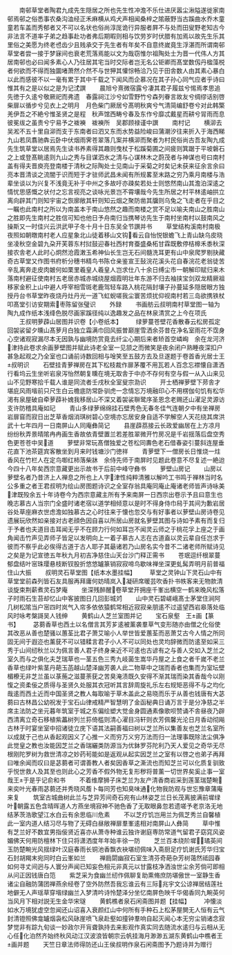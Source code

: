 <!-- { "loadSidebar": true } -->
　　南邨草堂者陶君九成先生隠居之所也先生性冲澹不乐仕进厌嚣尘湫隘遂徙家南邨焉邨之俗悉事农桑沟洫经正禾麻横从鸡犬声相闻桑梓之隂蔽野当古蹊曲水乔木童童若车盖而秀郁者又不可以名状也俗尚淳厐诡行异服者屛不与处而田叟野老知古今非法言不道率子弟之趋事赴功者弗后期暇则相与饮劳岁时伏腊有加焉以故先生乐其里俗之美愿为终老也齿少且贱承交于先生者有年矣不自意终嵗竟生浮湛而所谓南邨草堂者尝一接于梦寐间也衰老荒落焉能以文为哉窃惟尔祖陶处士为晋一代伟人方其居南邨也必曰闻多素心人乃往居其宅当时交际者岂无名公钜卿而髙堂数仭丹楹藻棁者何欲而不得而独圜堵萧然介然不与世狎其懽悰畅洽乃见于田舎数人由其素心暴白以此而感彼不以一毫有累于其中千载之下闻风而企慕况在其子孙心同气应者乎诗曰惟其有之是以似之是为记沈譔
　　晨旭兮熹微宿露兮凄其君子履兹兮惕焉孝思追先徳于久逺兮敬厥祀而弗遗　春露祠江沙兮如雪野竹兮森列眷言故友兮绸缪话别啓柴扉以循步兮见衣上之明月　月色柴门厥居兮髙明秋爽兮气清简编舒卷兮对此韩檠羌伊吾之不絶兮惟圣贤之是程　秋声馆西畴兮春及东作兮靡忒戴星而耕兮冐雨而息彼冕绂之虽贵兮宁易予之袯襫　袯襫所　吴郡顾禄谨中譔
　　南村记
　　横泖去吴淞不五十里自泖而支于东南者曰泗又东而水势益险峻曰蒲潮汐往来折入于海西睇九山若凤翥驰犇云卧中伏烟雨霁苍翠落几案并横泖而聚者为村民俗尚古吾友陶九成先生筑草堂以居焉先生读书养素得其趣则曳杖于松蹊菊圃之间疲则箕踞于平坡磐石之上或登髙眺逺则九山之秀与目谋泗水之清与心谋林木之蔚茂者与神谋也号曰南村盖有得夫晋庾亮登南楼于清秋之际陶处士见南山于采菊之时矣记未获来征余言余曰亮本晋清谈之流闇于识而短于才驻师武昌未闻有所规畧至末路之穷乃乘月南楼与浩辈坐谈以为兴复不浅竟无补于中州之多故吁亦疎矣若处士则悠然南山其澹泊深逺之情忧思感慨之状付之忘言视亮之谈咏光景岂不霄壤哉今先生所居之村平林逺岫拱立离向辟其门则知宇宙之恢廓敞其轩则知云烟之聚防凿其牖则乌兔之飞走者在乎目之一瞩也此南村之所以为南盖本于南山悠然之趣而南楼之赏不足以喻夫南山之胜南山之胜即先生南村之胜信可知也他日予舟南归当携琴访先生于南村坐南村以鼓南风之操斯又一时佳兴云洪武甲子冬十月十日东吴全节譔并书
　　草堂结构溪南村南极夜照如朝暾南村老人应星象北山徒着移山文钩看云自怡悦银蟾飞上青山缺乌皮晓坐凌秋空金碧九朶开芙蓉东村挝鼓迎春社西村育蚕盛桑柘甘霖既敷停桔槔禾黍秋深接农舎老人此时心炯然沧霞潄玉希神仙长生岂无石间髓洗耳更有山中泉爬罗剔抉藏奇古草堂又作图书府析分穗书精鸟书陈仓亲鉴宣王鼔浣花溪头花自春浣花老翁徒苦辛乱离奔走皮肉皴何如栗里羲皇人羲皇人岂求仕八十余日缚尘市一朝解印赋归来木落南村避征使南村五老居赤城赤城绕屋烟霞明壮年东游不归去袖挟宝剑双龙精厥祖移家金积上山中避人呼宰相雪斑老鹿驾轻车路入桃花隔封壤子孙蔓延多隠居眼方独授丹台书草堂昨夜烧丹灶丹光一道飞虹蜺嗟我尘寰苦烦扰仰视南村若三岛欲携铁杖叩髙堂引访安期索枣陈留张璧识
　　外録
　　书画舫云叔明南村草堂图一轴为陶九成作纸本浅绛色脱尽画家蹊径纯以逸趣发之品在林泉清赏之上今在项氏
　　王叔明萝薜山居图并识卷【小卷纸本】
　　绿萝蔓苍壁花香散春云松房孤定回袈裟留夕曛山髙萝月白独立霜满巾回风振曽巅崖雪洒余芬昔在净名室雨花不霑身心空诸观寂漏尽本无因孰与幽境防赏竟去纤尘心期后来者矫首空嶙峋　余在龙河济津持此卷求余画萝壁图并赋此诗老全室一见颔之而微笑是夜余闭户熟睡夜深扣户甚急起观之乃全室也口诵前诗数回相与唫笑至五鼓方去及旦遂题于卷首香光居士王叔明识
　　石壁挂青萝禅房在其下松枝裁作扉茅覆不用瓦若人百念忘襟懐自潇洒行看坞云生坐听岩泉泻怡然朝复曛在境无取舎于中亦不存何有空与假一从入山来见山不见野寒拾千载人谁是同流者壬戌秋全室叟宗泐识
　　开士栖禅萝壁下茒舎才堪庇风雨堦前只尺生白云檐底防常卧驯虎一念情忘万境融印心不用楞伽句饥有松华渇有泉屋破自牵萝薜补媿我移居山不深又着袈裟聨鹭序圣恩念老赐还山濯足灵源访支许防稽具庵如玘
　　青山多绿萝绵绵挂石壁秀色无春冬佳气连朝夕中有坐禅房岩扉窅而寂日出芝草香烟消琪树碧心空境亦忘居安身自适不学解空人天花绕其席洪武十七年四月一日南屏山人同庵彝简记
　　县崖薜茘接云长政爱幽居在上方凉月纷纷秋弄景晴隂冉冉画生香故依青壁置兰若差胜翠微开竹房况是千岩揺落后盘空秀色更苍苍中吴道
　　萝壁非常玩髙僧独爱之苍松同夀色老石借春姿引蔓斜连屋垂花直下池茶筵宾客散坐到月来时钱塘沙门徳祥
　　青萝壁下一僧房长日惟烧一炷香风在竹栏人在定鸟啣红柿落柴牀　余侍先师于南屏时见题此卷意不尽复述一絶迨今四十八年矣西宗意藏更出示故书于后前中峰守彝书
　　萝壁山房记
　　山房以萝壁名者乃昔济上人禅息之所也上人字津性纯粹清雅以解吟工书鸣于禅林当时名公多重之者王君叔明为绘山房图题诗识之全室存翁具庵同庵止庵诸老师皆声诗咏美津既殁余五十年诗卷今为西宗意藏主所有予来南屏一日西宗出卷示予且曰意生也晚志慕古人当宗门全盛时诸老宿以道学相倾意以是时不得身侍巾舄于其间为歉岩居谷处草座麻衣世虑澹如独慕古之心时往来于懐也忽交与有好事者以萝壁山房诗卷见遗展玩欣然如亲接对古老顔色因自喜以所居山房就名萝壁其图与诗如予素有而复归于予者也夫道目击耳闻无乎不在顾力行何如耳岂不闻灵云师之于桃花孚上座之于画角闻击竹声见弄师子皆足以发明向上一着子慕古人志在古道盍以灵云辈自任岂求于彼而不察乎此必俟得古道于古人耶子其朂诸若乃山房名实今昔不二诸老师所赋诗见之矣是为记宣徳五年秋九月初吉净慈住山天台沙门释正需书
　　苍珉逗纤根翠蔓郁盘结叶宻珠璎悬枝断钗股折悠悠罏篆销寂寂啼鸟歇味禅坐深更虬髯弄明月前普福住山大振
　　叔明灵石草堂图【纸本水墨挂幅】
　　草堂之灵钟山下灵石山中有草堂堂前森列皆石友具服再拜庸何妨晴岚入凝研席暖芸吹香扑书帙客来无物款清谈旋束荆薪煮灵石梦庵
　　坐深残醉醒卷草堂开拥座千峯出横空一鹤来晚风松落子时雨石生苔却忆山中客披图日几回彭城刘
　　山中灵石碧嵯峨髙士茅堂住涧阿几树松隂当户宻四时岚气入帘多依依猿鹤常相近寂寂亲朋逺不过遥望西岩皋落处临风时咏考槃謌吴人钱绅
　　黄鹤山人芝兰室图并记
　　宝石泉壑　王画【篆书】
　　苾蒭香草也西土以名僧言其芳芗逺被薰袭羣草气变形随亦由僧之化俗使其改恶从善也楚骚以蕙荃比君子萧艾喻小人举世皆爱蕙荃而恶萧艾古今人情之所同固无间于遐迩也薰莸不可以错糅言君子小人不可以同处也灵均辞微而防逺至如采三秀于山间纫秋兰以为佩言善人君子终身亲近不可逺也古谚有之与善人交如入芝兰之室久而与之俱化夫芝瑞草也一茎五色三秀九岐菌生嵩华丹屋之上食之者千嵗不老兰香草也绿叶紫茎丹葩玉菡越山楚泽幽芳袭人此二物草中之瑞而香者也集而为室坛壁楣橑无非芝兰虽以菉葹之滋蔓荼莸之苦臭淹渍既久安得不渐其瑞而染其香哉今以刚愎之资柔佞之质得与圣贤久处服其衣冠听其言辞周旋礼乐左右规矩恶得不与之均化哉逺而西土近而中国圣贤之教人每取喻于草木盖此之易晓而乐于从善也钱唐有大苾蒭曰古林昌公幼祝发于宝石山律戒精严智慧明了金函秘典日诵万言于是分净慈之半席主法防之坐元暮年筑室于城之东偏绘塑大觉金身圆通素像歌呗赞诵不舎昼夜乃辟西清离立奇石移植紫藟树列兰荪倚槛则清心濯目冯轩则衣芳佩馨光沦日月香动彻飚古林于时宴坐室中招诸徒立庑下语其法嗣善福曰树以芝兰所以集善友也芝兰名室所以成就于己也从香起观因义了心推一义而穷万义穷万法而归一法理事既除法尘俱净此觉皇之教也汝能因芝兰之香瑞纚类防源当为优鉢罗芬陀利乃天人爱见之奇华无尽根刚陀罗树为救世清凉之妙药茍能如是返观从起实因芝兰之室有以啓之也弟子再拜曰唯余闻而叹曰是苾蒭者可谓善教人者矣因香草之澌流也而知芝兰可以化质复驯致乎悦世救人及其至也则此心之芳香不假外物无复形秽将普薰一切世界矣奚止事一室哉王于是乎记俞和书
　　不着维摩狮子床芝兰为友产清香商岩采到莲茎瑞楚畹来奕叶光春雨苾蒭还并秀晓风薝卜每同芳也知臭味通化物我防观与世忘豫章蒲庵来复
　　筑室古城曲树此兰与芝异芳间奇石宛有山林姿芝兰日长茂离披满前墀绿叶朝露五色含晴晖道人方燕坐境寂神不驰色香了无取眼鼻忽若遗嗟予老京洛无地结茅茨浩歌望江水白云有余思临川危素
　　不以芝疗饥岂用兰为佩芝秀兰自馨植此一室内道人结习尽与物了无碍白昼敞禅扉羣峯逺相对南屏山人彝简
　　草中惟有芝兰好不数宜男指佞贤近喜亦从萧寺种谁云独许谢庭専防常道气留君子窈窕风姿媚佛天何用防檀林下住只将潇洒度年年始丰徐一防
　　芝兰百本绕阶墀璚英间玉防楚畹光风揺绿叶汉庭春雨长铜池香飘衣袂堪纫佩味入斋厨足疗饥谢氏芳华归宝石封胡羯末宛同时白云峯如兰
　　禅扃閟幽寂石室生清芬奇葩杂芳树蔼然祗园春如何寻丈间迥与人寰分声闻已知妄色相元非真元以甘露枝净洒浊世尘余芳倘可即相从问正因钱唐白笵
　　紫芝采为食幽兰纫作佩聊复助熏脩庶防堪傲世一室静生香诸尘自融防蒲团禅燕余经卷了空外防然吾我忘谁云有三际兆宇文公谅禅居结莲社地僻无人声瑶草穿堦绿幽兰入梦清吟诗怜楚泽分坐忆南屏色映千华偈香同九畹英何当风月下相对説无生金华宋璲
　　黄鹤樵者泉石闲斋图并题【挂幅】
　　冲懐淡如水万境犹虚空忽闻还山诏喜入衰颜红山中何所有手种石上松茅屋閴无人恒有云气封清镫照佛龛罏烟袅松风砯崖喷飞泉赴壑如撞钟羣响自起灭闻心本无穷尘销诸念寂梦觉非有踪九旬谈一妙政尔开肓聋孰持去来影观作真实同去随流水逺归与云相从无心任化泊然齐始终秋风动江汉波浪皆朝宗云帆挂海月渺渺五湖东黄鹤山中樵者王画并题
　　天竺日章法师得防还山王侯叔明作泉石闲斋图予乃题诗并为赠行
